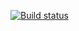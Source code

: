 [![Build status](https://ci.appveyor.com/api/projects/status/92cg1ocjj694y2k3?svg=true)](https://ci.appveyor.com/project/MarinaOliynyk/aqa-selenium)
